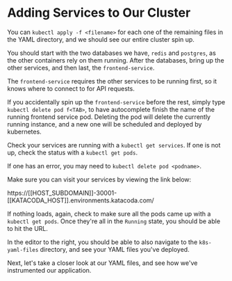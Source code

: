 # Adding Services to Our Cluster

You can `kubectl apply -f <filename>` for each one of the remaining files in the YAML directory, and we should see our entire cluster spin up.

You should start with the two databases we have, `redis` and `postgres`, as the other containers rely on them running. After the databases, bring up the other services, and then last, the `frontend-service`.

The `frontend-service` requires the other services to be running first, so it knows where to connect to for API requests.

If you accidentally spin up the `frontend-service` before the rest, simply type `kubectl delete pod f<TAB>`, to have autocomplete finish the name of the running frontend service pod. Deleting the pod will delete the currently running instance, and a new one will be scheduled and deployed by kubernetes.

Check your services are running with a `kubectl get services`. If one is not up, check the status with a `kubectl get pods`.

If one has an error, you may need to `kubectl delete pod <podname>`.

Make sure you can visit your services by viewing the link below:

https://[[HOST_SUBDOMAIN]]-30001-[[KATACODA_HOST]].environments.katacoda.com/

If nothing loads, again, check to make sure all the pods came up with a `kubectl get pods`. Once they're all in the `Running` state, you should be able to hit the URL.

In the editor to the right, you should be able to also navigate to the `k8s-yaml-files` directory, and see your YAML files you've deployed.

Next, let's take a closer look at our YAML files, and see how we've instrumented our application.
